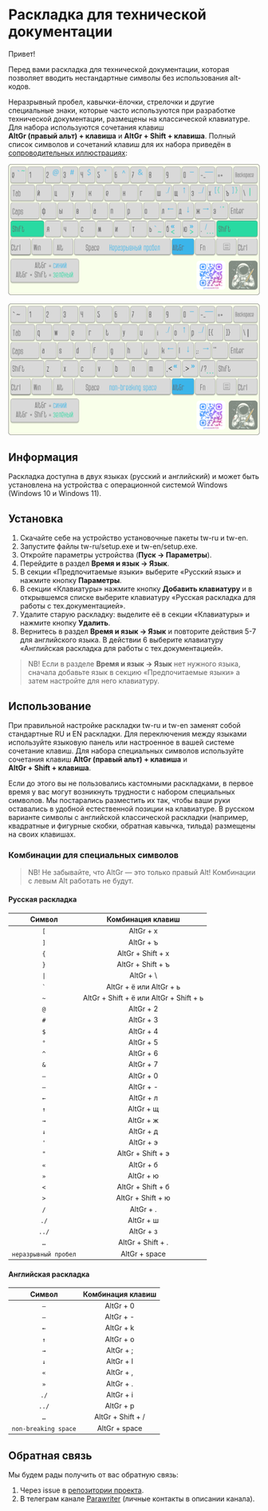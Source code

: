 # Раскладка для технической документации

Привет!

Перед вами раскладка для технической документации, которая позволяет вводить нестандартные символы без использования alt-кодов.

Неразрывный пробел, кавычки-ёлочки, стрелочки и другие специальные знаки, которые часто используются при разработке технической документации, размещены на классической клавиатуре. Для набора используются сочетания клавиш **AltGr (правый альт) + клавиша** и **AltGr + Shift + клавиша**. Полный список символов и сочетаний клавиш для их набора приведён в [сопроводительных иллюстрациях](images):

![](images/layout-2.0-rus.png)

![](images/layout-2.0-eng.png)

## Информация

Раскладка доступна в двух языках (русский и английский) и может быть установлена на устройства с операционной системой Windows (Windows 10 и Windows 11).

## Установка

1. Скачайте себе на устройство установочные пакеты tw-ru и tw-en.
2. Запустите файлы tw-ru/setup.exe и tw-en/setup.exe.
3. Откройте параметры устройства (**Пуск → Параметры**).
4. Перейдите в раздел **Время и язык → Язык**.
5. В секции «Предпочитаемые языки» выберите «Русский язык» и нажмите кнопку **Параметры**.
6. В секции «Клавиатуры» нажмите кнопку **Добавить клавиатуру** и в открывшемся списке выберите клавиатуру «Русская раскладка для работы с тех.документацией».
7. Удалите старую раскладку: выделите её в секции «Клавиатуры» и нажмите кнопку **Удалить**.
8. Вернитесь в раздел **Время и язык → Язык** и повторите действия 5-7 для английского языка. В действии 6 выберите клавиатуру «Английская раскладка для работы с тех.документацией».

>NB! Если в разделе **Время и язык → Язык** нет нужного языка, сначала добавьте язык в секцию «Предпочитаемые языки» а затем настройте для него клавиатуру.

## Использование

При правильной настройке раскладки tw-ru и tw-en заменят собой стандартные RU и EN раскладки. Для переключения между языками используйте языковую панель или настроенное в вашей системе сочетание клавиш.
Для набора специальных символов используйте сочетания клавиш **AltGr (правый альт) + клавиша** и **AltGr + Shift + клавиша**.

Если до этого вы не пользовались кастомными раскладками, в первое время у вас могут возникнуть трудности с набором специальных символов. Мы постарались разместить их так, чтобы ваши руки оставались в удобной естественной позиции на клавиатуре. В русском варианте символы с английской классической раскладки (например, квадратные и фигурные скобки, обратная кавычка, тильда) размещены на своих клавишах.

### Комбинации для специальных символов

>NB! Не забывайте, что AltGr — это только правый Alt! Комбинации с левым Alt работать не будут.

#### Русская раскладка

|Символ |Комбинация клавиш |
|:-----:|:----------------:|
|`[`    |AltGr + х         |
|`]`    |AltGr + ъ         |
|`{`    |AltGr + Shift + х |
|`}`    |AltGr + Shift + ъ |
|`\|`   |AltGr + \         |
|`` ` ``|AltGr + ё или AltGr + ь |
|`~`    |AltGr + Shift + ё или AltGr + Shift + ь |
|`@`    |AltGr + 2         |
|`#`    |AltGr + 3         |
|`$`    |AltGr + 4         |
|`°`    |AltGr + 5         |
|`^`    |AltGr + 6         |
|`&`    |AltGr + 7         |
|`–`    |AltGr + 0         |
|`—`    |AltGr + -         |
|`←`    |AltGr + л         |
|`↑`    |AltGr + щ         |
|`→`    |AltGr + ж         |
|`↓`    |AltGr + д         |
|`'`    |AltGr + э         |
|`"`    |AltGr + Shift + э |
|`«`    |AltGr + б         |
|`»`    |AltGr + ю         |
|`<`    |AltGr + Shift + б |
|`>`    |AltGr + Shift + ю |
|`/`    |AltGr + .         |
|`./`   |AltGr + ш         |
|`../`  |AltGr + з         |
|`…`    |AltGr + Shift + . |
|`неразрывный пробел` |AltGr + space |

#### Английская раскладка

|Символ |Комбинация клавиш |
|:-----:|:----------------:|
|`–`    |AltGr + 0         |
|`—`    |AltGr + -         |
|`←`    |AltGr + k         |
|`↑`    |AltGr + o         |
|`→`    |AltGr + ;         |
|`↓`    |AltGr + l         |
|`«`    |AltGr + ,         |
|`»`    |AltGr + .         |
|`./`   |AltGr + i         |
|`../`  |AltGr + p         |
|`…`    |AltGr + Shift + / |
|`non-breaking space` |AltGr + space |

## Обратная связь

Мы будем рады получить от вас обратную связь:

1. Через issue в [репозитории проекта](https://github.com/novillero/tech-layout/issues).
2. В телеграм канале [Parawriter](https://t.me/parawriter) (личные контакты в описании канала).
